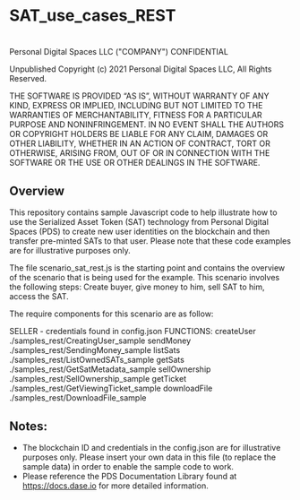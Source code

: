 # SAT_use_cases_REST
#
 Personal Digital Spaces LLC ("COMPANY") CONFIDENTIAL
 
 Unpublished Copyright (c) 2021 Personal Digital Spaces LLC, All Rights Reserved.
 
THE SOFTWARE IS PROVIDED “AS IS”, WITHOUT WARRANTY OF ANY KIND, EXPRESS OR IMPLIED, INCLUDING BUT NOT LIMITED TO THE WARRANTIES OF MERCHANTABILITY, FITNESS FOR A PARTICULAR PURPOSE AND NONINFRINGEMENT. IN NO EVENT SHALL THE AUTHORS OR COPYRIGHT HOLDERS BE LIABLE FOR ANY CLAIM, DAMAGES OR OTHER LIABILITY, WHETHER IN AN ACTION OF CONTRACT, TORT OR OTHERWISE, ARISING FROM, OUT OF OR IN CONNECTION WITH THE SOFTWARE OR THE USE OR OTHER DEALINGS IN THE SOFTWARE.
 
## Overview
This repository contains sample Javascript code to help illustrate how to use the Serialized Asset Token (SAT) technology from Personal Digital Spaces (PDS) to create new user identities on the blockchain and then transfer pre-minted SATs to that user. Please note that these code examples are for illustrative purposes only. 

The file scenario_sat_rest.js is the starting point and contains the overview of the scenario that is being used for the example. This scenario involves the following steps: Create buyer, give money to him, sell SAT to him, access the SAT.

The require components for this scenario are as follow:

SELLER - credentials found in config.json
FUNCTIONS:
createUser    ./samples_rest/CreatingUser_sample
sendMoney     ./samples_rest/SendingMoney_sample
listSats      ./samples_rest/ListOwnedSATs_sample
getSats       ./samples_rest/GetSatMetadata_sample
sellOwnership ./samples_rest/SellOwnership_sample
getTicket     ./samples_rest/GetViewingTicket_sample
downloadFile  ./samples_rest/DownloadFile_sample

## Notes:
* The blockchain ID and credentials in the config.json are for illustrative purposes only. Please insert your own data in this file (to replace the sample data) in order to enable the sample code to work.
* Please reference the PDS Documentation Library found at https://docs.dase.io for more detailed information.
